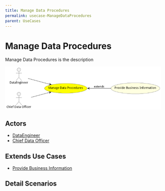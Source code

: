 ```yaml
---
title: Manage Data Procedures
permalink: usecase-ManageDataProcedures
parent: UseCases
---
```

# Manage Data Procedures

Manage Data Procedures is the description

![Activities Diagram](./Activities.png)

## Actors

* [DataEngineer](actor-dataengineer)
* [Chief Data Officer](actor-chiefdataofficer)





## Extends Use Cases

* [Provide Business Information](usecase-ProvideBusinessInformation)







## Detail Scenarios





